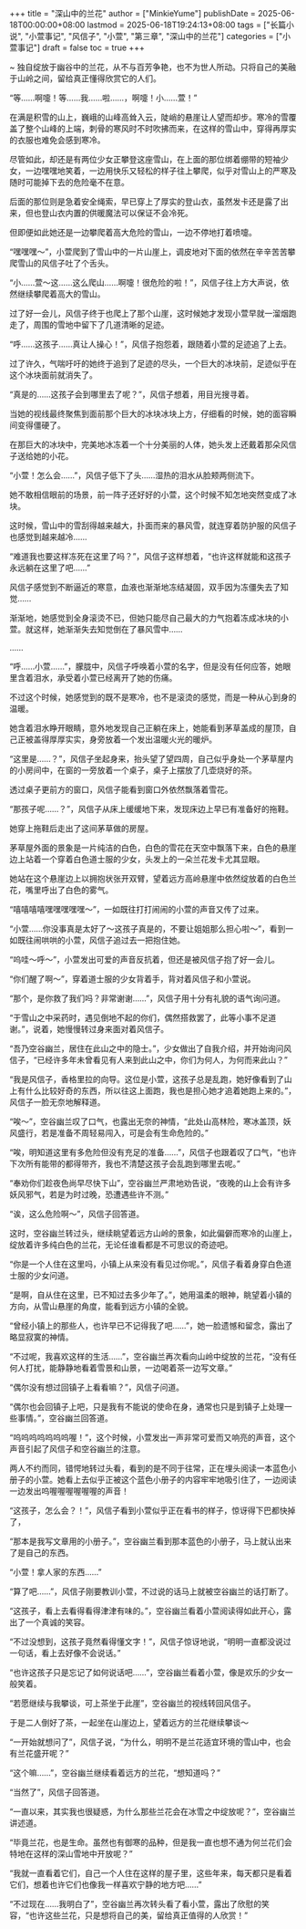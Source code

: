 +++
title = "深山中的兰花"
author = ["MinkieYume"]
publishDate = 2025-06-18T00:00:00+08:00
lastmod = 2025-06-18T19:24:13+08:00
tags = ["长篇小说", "小萱事记", "风信子", "小萱", "第三章", "深山中的兰花"]
categories = ["小萱事记"]
draft = false
toc = true
+++

~ 独自绽放于幽谷中的兰花，从不与百芳争艳，也不为世人所动。只将自己的美融于山岭之间，留给真正懂得欣赏它的人们。

“等……啊嚏！等……我……啦……，啊嚏！小……萱！”

在满是积雪的山上，巍峨的山峰高耸入云，陡峭的悬崖让人望而却步。寒冷的雪覆盖了整个山峰的上端，刺骨的寒风时不时吹拂而来，在这样的雪山中，穿得再厚实的衣服也难免会感到寒冷。

尽管如此，却还是有两位少女正攀登这座雪山，在上面的那位绑着绷带的短袖少女，一边嘿嘿地笑着，一边用快乐又轻松的样子往上攀爬，似乎对雪山上的严寒及随时可能掉下去的危险毫不在意。

后面的那位则是急着安全绳索，早已穿上了厚实的登山衣，虽然发卡还是露了出来，但也登山衣内置的供暖魔法可以保证不会冷死。

但即便如此她还是一边攀爬着高大危险的雪山，一边不停地打着喷嚏。

“嘿嘿嘿～”，小萱爬到了雪山中的一片山崖上，调皮地对下面的依然在辛辛苦苦攀爬雪山的风信子吐了个舌头。

“小……萱～这……这么爬山……啊嚏！很危险的啦！”，风信子往上方大声说，依然继续攀爬着高大的雪山。

过了好一会儿，风信子终于也爬上了那个山崖，这时候她才发现小萱早就一溜烟跑走了，周围的雪地中留下了几道清晰的足迹。

“呼……这孩子……真让人操心！”，风信子抱怨着，跟随着小萱的足迹追了上去。

过了许久，气喘吁吁的她终于追到了足迹的尽头，一个巨大的冰块前，足迹似乎在这个冰块面前就消失了。

“真是的……这孩子会到哪里去了呢？”，风信子想着，用目光搜寻着。

当她的视线最终聚焦到面前那个巨大的冰块冰块上方，仔细看的时候，她的面容瞬间变得僵硬了。

在那巨大的冰块中，完美地冰冻着一个十分美丽的人体，她头发上还戴着那朵风信子送给她的小花。

“小萱！怎么会……”，风信子低下了头……湿热的泪水从脸颊两侧流下。

她不敢相信眼前的场景，前一阵子还好好的小萱，这个时候不知怎地突然变成了冰块。

这时候，雪山中的雪刮得越来越大，扑面而来的暴风雪，就连穿着防护服的风信子也感觉到越来越冷……

“难道我也要这样冻死在这里了吗？”，风信子这样想着，“也许这样就能和这孩子永远躺在这里了吧……”

风信子感觉到不断逼近的寒意，血液也渐渐地冻结凝固，双手因为冻僵失去了知觉……

渐渐地，她感觉到全身滚烫不已，但她只能尽自己最大的力气抱着冻成冰块的小萱。就这样，她渐渐失去知觉倒在了暴风雪中……

……

“呼……小萱……”，朦胧中，风信子呼唤着小萱的名字，但是没有任何应答，她眼里含着泪水，承受着小萱已经离开了她的伤痛。

不过这个时候，她感觉到的既不是寒冷，也不是滚烫的感觉，而是一种从心到身的温暖。

她含着泪水睁开眼睛，意外地发现自己正躺在床上，她能看到茅草盖成的屋顶，自己正被盖得厚厚实实，身旁放着一个发出温暖火光的暖炉。

“这里是……？”，风信子坐起身来，抬头望了望四周，自己似乎身处一个茅草屋内的小房间中，在窗的一旁放着一个桌子，桌子上摆放了几壶烧好的茶。

透过桌子更前方的窗口，风信子能看到窗口外依然飘落着雪花。

“那孩子呢……？”，风信子从床上缓缓地下来，发现床边上早已有准备好的拖鞋。

她穿上拖鞋后走出了这间茅草做的房屋。

茅草屋外面的景象是一片纯洁的白色，白色的雪花在天空中飘落下来，白色的悬崖边上站着一个穿着白色道士服的少女，头发上的一朵兰花发卡尤其显眼。

她站在这个悬崖边上以拥抱状张开双臂，望着远方高岭悬崖中依然绽放着的白色兰花，嘴里呼出了白色的雾气。

“嘻嘻嘻嘻嘿嘿嘿嘿嘿～”，一如既往打打闹闹的小萱的声音又传了过来。

“小萱……你没事真是太好了～这孩子真是的，不要让姐姐那么担心啦～”，看到一如既往闹哄哄的小萱，风信子追过去一把抱住她。

“呜哇～呼～”，小萱发出可爱的声音反抗着，但还是被风信子抱了好一会儿。

“你们醒了啊～”，穿着道士服的少女背着手，背对着风信子和小萱说。

“那个，是你救了我们吗？非常谢谢……”，风信子用十分有礼貌的语气询问道。

“于雪山之中采药时，遇见倒地不起的你们，偶然搭救罢了，此等小事不足道谢。”，说着，她慢慢转过身来面对着风信子。

“吾乃空谷幽兰，居住在此山之中的隐士。”，少女做出了自我介绍，并开始询问风信子，“已经许多年未曾看见有人来到此山之中，你们为何人，为何而来此山？”

“我是风信子，香格里拉的向导。这位是小萱，这孩子总是乱跑，她好像看到了山上有什么比较好奇的东西，所以往这上面跑，我也是担心她才追着她跑上来的。”，风信子一脸无奈地解释道。

“唉～”，空谷幽兰叹了口气，也露出无奈的神情，“此处山高林险，寒冰盖顶，妖风盛行，若是准备不周轻易闯入，可是会有生命危险的。”

“唉，明知道这里有多危险但没有充足的准备……”，风信子也跟着叹了口气，“也许下次所有能带的都得带齐，我也不清楚这孩子会乱跑到哪里去呢。”

“奉劝你们趁夜色尚早尽快下山”，空谷幽兰严肃地劝告说，“夜晚的山上会有许多妖风邪气，若是为时过晚，恐遭遇些许不测。”

“诶，这么危险啊～”，风信子回答道。

这时，空谷幽兰转过头，继续眺望着远方山岭的景象，如此偏僻而寒冷的山崖上，绽放着许多纯白色的兰花，无论任谁看都是不可思议的奇迹吧。

“你是一个人住在这里吗，小镇上从来没有看见过你呢。”，风信子看着身穿白色道士服的少女问道。

“是啊，自从住在这里，已不知过去多少年了。”，她用温柔的眼神，眺望着小镇的方向，从雪山悬崖的角度，能看到远方小镇的全貌。

“曾经小镇上的那些人，也许早已不记得我了吧……”，她一脸遗憾和留念，露出了略显寂寞的神情。

“不过呢，我喜欢这样的生活……”，空谷幽兰再次看向山岭中绽放的兰花，“没有任何人打扰，能静静地看着雪景和山景，一边喝着茶一边写文章。”

“偶尔没有想过回镇子上看看嘛？”，风信子问道。

“偶尔也会回镇子上吧，只是我有不能说的使命在身，通常也只是到镇子上处理一些事情。”，空谷幽兰回答道。

“呜呜呜呜呜呜呜喔！”，这个时候，小萱发出一声非常可爱而又响亮的声音，这个声音引起了风信子和空谷幽兰的注意。

两人不约而同，错愕地转过头看，看到的是不同于往常，正在埋头阅读一本蓝色小册子的小萱。她看上去似乎正被这个蓝色小册子的内容牢牢地吸引住了，一边阅读一边发出呜喔喔喔喔喔喔的声音！

“这孩子，怎么会？！”，风信子看到小萱似乎正在看书的样子，惊讶得下巴都快掉了，

“那本是我写文章用的小册子。”，空谷幽兰看到那本蓝色的小册子，马上就认出来了是自己的东西。

“小萱！拿人家的东西……”

“算了吧……”，风信子刚要教训小萱，不过说的话马上就被空谷幽兰的话打断了。

“这孩子，看上去看得看得津津有味的。”，空谷幽兰看着小萱阅读得如此开心，露出了一个真诚的笑容。

“不过没想到，这孩子竟然看得懂文字！”，风信子惊讶地说，“明明一直都没说过一句话，看上去好像不会说话。”

“也许这孩子只是忘记了如何说话吧……”，空谷幽兰看着小萱，像是欢乐的少女一般笑着。

“若愿继续与我攀谈，可上茶坐于此崖”，空谷幽兰的视线转回风信子。

于是二人倒好了茶，一起坐在山崖边上，望着远方的兰花继续攀谈～

“一开始就想问了”，风信子说，“为什么，明明不是兰花适宜环境的雪山中，也会有兰花盛开呢？”

“这个嘛……”，空谷幽兰继续看着远方的兰花，“想知道吗？”

“当然了”，风信子回答道。

“一直以来，其实我也很疑惑，为什么那些兰花会在冰雪之中绽放呢？”，空谷幽兰讲述道。

“毕竟兰花，也是生命。虽然也有御寒的品种，但是我一直也想不通为何兰花们会特地在这样的深山雪地中开放呢？”

“我就一直看着它们，自己一个人住在这样的屋子里，这些年来，每天都只是看着它们，想着也许它们也像我一样喜欢宁静的地方吧……”

“不过现在……我明白了”，空谷幽兰再次转头看了看小萱，露出了欣慰的笑容，“也许这些兰花，只是想将自己的美，留给真正值得的人欣赏！”
